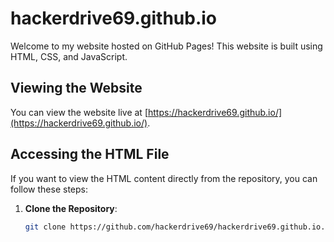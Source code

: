 # hackerdrive69.github.io

Welcome to my website hosted on GitHub Pages! This website is built using HTML, CSS, and JavaScript.

## Viewing the Website

You can view the website live at [https://hackerdrive69.github.io/](https://hackerdrive69.github.io/).

## Accessing the HTML File

If you want to view the HTML content directly from the repository, you can follow these steps:

1. **Clone the Repository**: 
   ```bash
   git clone https://github.com/hackerdrive69/hackerdrive69.github.io.git
